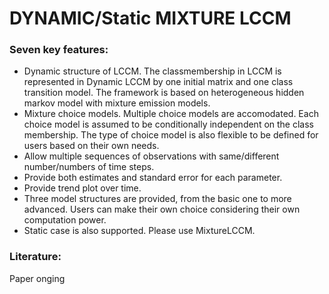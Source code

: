 # DYNAMIC/Static MIXTURE LCCM

### Seven key features:
  - Dynamic structure of LCCM. The classmembership in LCCM is represented in Dynamic LCCM by one initial matrix and one class transition model. The framework is based on heterogeneous hidden markov model with mixture emission models.
  - Mixture choice models. Multiple choice models are accomodated. Each choice model is assumed to be conditionally independent on the class membership. The type of choice model is also flexible to be defined for users based on their own needs.
  - Allow multiple sequences of observations with same/different number/numbers of time steps.
  - Provide both estimates and standard error for each parameter.
  - Provide trend plot over time.
  - Three model structures are provided, from the basic one to more advanced. Users can make their own choice considering their own computation power.
  - Static case is also supported. Please use MixtureLCCM. 

### Literature:
Paper onging
